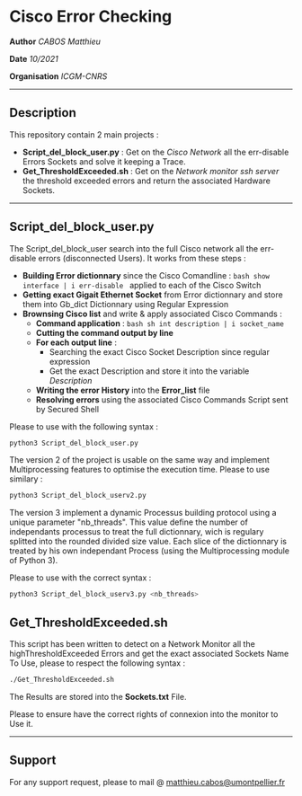# Cisco Error Checking

**Author** *CABOS Matthieu*

**Date** *10/2021*

**Organisation** *ICGM-CNRS*

***************************

## Description

This repository contain 2 main projects :
  * **Script_del_block_user.py** : Get on the *Cisco Network* all the err-disable Errors Sockets and solve it keeping a Trace.
  * **Get_ThresholdExceeded.sh** : Get on the *Network monitor ssh server* the threshold exceeded errors and return the associated Hardware Sockets.

***************************

## Script_del_block_user.py

The Script_del_block_user search into the full Cisco network all the err-disable errors (disconnected Users).
It works from these steps :
  * **Building Error dictionnary** since the Cisco Comandline : ```bash show interface | i err-disable ``` applied to each of the Cisco Switch
  * **Getting exact Gigait Ethernet Socket** from Error dictionnary and store them into Gb_dict Dictionnary using Regular Expression
  * **Brownsing Cisco list** and write & apply associated Cisco Commands :
      * **Command application** : ```bash sh int description | i socket_name```
      * **Cutting the command output by line**
      * **For each output line** :
         * Searching the exact Cisco Socket Description since regular expression
         * Get the exact Description and store it into the variable *Description*
      * **Writing the error History** into the **Error_list** file
      * **Resolving errors** using the associated Cisco Commands Script sent by Secured Shell


Please to use with the following syntax :

```bash
python3 Script_del_block_user.py
```

The version 2 of the project is usable on the same way and implement Multiprocessing features to optimise the execution time.
Please to use similary :

```bash
python3 Script_del_block_userv2.py
```

The version 3 implement a dynamic Processus building protocol using a unique parameter "nb_threads".
This value define the number of independants processus to treat the full dictionnary, wich is regulary splitted into the rounded divided size value.
Each slice of the dictionnary is treated by his own independant Process (using the Multiprocessing module of Python 3).

Please to use with the correct syntax :

```bash
python3 Script_del_block_userv3.py <nb_threads>
```

## Get_ThresholdExceeded.sh

This script has been written to detect on a Network Monitor all the highThresholdExceeded Errors and get the exact associated Sockets Name
To Use, please to respect the following syntax :

```bash
./Get_ThresholdExceeded.sh 
```

The Results are stored into the **Sockets.txt** File.

Please to ensure have the correct rights of connexion into the monitor to Use it.

***************************

## Support

For any support request, please to mail @ matthieu.cabos@umontpellier.fr
